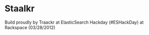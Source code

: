 Staalkr
=======

Build proudly by Traackr at ElasticSearch Hackday (#ESHackDay) at Rackspace (03/28/2012)
